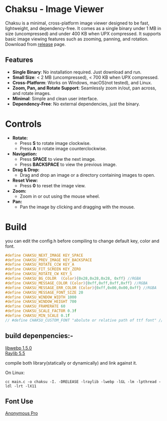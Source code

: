 # Chaksu - Image Viewer

Chaksu is a minimal, cross-platform image viewer designed to be fast, lightweight, and dependency-free. It comes as a single binary under 1 MB in size (uncompressed) and under 400 KB when UPX compressed. It supports basic image viewing features such as zooming, panning, and rotation.
Download from [release](https://github.com/jagannathhari/Chaksu/releases) page.

## Features

- **Single Binary**: No installation required. Just download and run.
- **Small Size**: < 2 MB (uncompressed), < 700 KB when UPX compressed.
- **Cross-Platform**: Works on Windows, macOS(not tested), and Linux.
- **Zoom, Pan, and Rotate Support**: Seamlessly zoom in/out, pan across, and rotate images.
- **Minimal**: Simple and clean user interface.
- **Dependency-Free**: No external dependencies, just the binary.

# Controls

- **Rotate:**
  - Press **S** to rotate image clockwise.
  - Press **A** to rotate image counterclockwise.
- **Navigation:**
  - Press **SPACE** to view the next image.
  - Press **BACKSPACE** to view the previous image.
- **Drag & Drop:**
  - Drag and drop an image or a directory containing images to open.
- **Reset View:**
  - Press **0** to reset the image view.
- **Zoom:**
  - Zoom in or out using the mouse wheel.
- **Pan:**
  - Pan the image by clicking and dragging with the mouse.


# Build

you can edit the config.h before compiling to change default key, color and font.

```c
#define CHAKSU_NEXT_IMAGE KEY_SPACE
#define CHAKSU_PREV_IMAGE KEY_BACKSPACE
#define CHAKSU_ROTATE_CCW KEY_A
#define CHAKSU_FIT_SCREEN KEY_ZERO
#define CHAKSU_ROTATE_CW KEY_S
#define CHAKSU_BG_COLOR  (Color){0x28,0x28,0x28, 0xff} //RGBA
#define CHAKSU_MESSAGE_COLOR (Color){0xff,0xff,0xff,0xff} //RGBA
#define CHAKSU_MESSAGE_ERR_COLOR (Color){0xff,0x00,0x00,0xff} //RGBA
#define CHAKSU_MESSAGE_FONT_SIZE 20
#define CHAKSU_WINDOW_WIDTH 1000
#define CHAKSU_WINDOW_HEIGHT 700
#define CHAKSU_FRAMERATE 60
#define CHAKSU_SCALE_FACTOR 0.3f
#define CHAKSU_MIN_SCALE 0.1f
// #define CHAKSU_CUSTOM_FONT "abolute or relative path of ttf font" // ttf font file path

```
## build depenpencies:-
[libwebp 1.5.0](https://github.com/webmproject/libwebp/releases/tag/v1.5.0)<br>
[Raylib 5.5](https://github.com/raysan5/raylib/releases/tag/5.5)<br>

compile both library(statically or dynamically) and link against it.<br>

On Linux:

```
cc main.c -o chaksu -I. -DRELEASE -lraylib -lwebp -lGL -lm -lpthread -ldl -lrt -lX11
```
## Font Use
[Anonymous Pro](https://www.marksimonson.com/fonts/view/anonymous-pro/)

